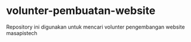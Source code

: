 # volunter-pembuatan-website
Repository ini digunakan untuk mencari volunter pengembangan website masapistech
